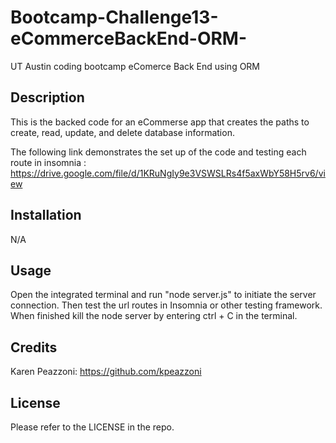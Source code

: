 # Bootcamp-Challenge13-eCommerceBackEnd-ORM-
UT Austin coding bootcamp eComerce Back End using ORM

## Description

This is the backed code for an eCommerse app that creates the paths to create, read, update, and delete database information.

The following link demonstrates the set up of the code and testing each route in insomnia :
https://drive.google.com/file/d/1KRuNgIy9e3VSWSLRs4f5axWbY58H5rv6/view


## Installation

N/A

## Usage

Open the integrated terminal and run "node server.js" to initiate the server connection. Then test the url routes in Insomnia or other testing framework. When finished kill the node server by entering ctrl + C in the terminal.


## Credits

Karen Peazzoni: https://github.com/kpeazzoni

## License

Please refer to the LICENSE in the repo.